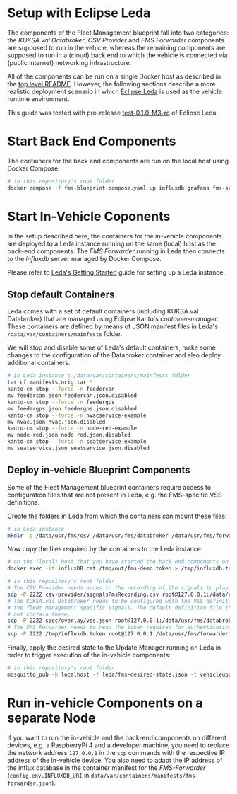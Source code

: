 <!--
SPDX-FileCopyrightText: 2023 Contributors to the Eclipse Foundation

See the NOTICE file(s) distributed with this work for additional
information regarding copyright ownership.

Licensed under the Apache License, Version 2.0 (the "License");
you may not use this file except in compliance with the License.
You may obtain a copy of the License at

     http://www.apache.org/licenses/LICENSE-2.0

Unless required by applicable law or agreed to in writing, software
distributed under the License is distributed on an "AS IS" BASIS,
WITHOUT WARRANTIES OR CONDITIONS OF ANY KIND, either express or implied.
See the License for the specific language governing permissions and
limitations under the License.

SPDX-License-Identifier: Apache-2.0
-->

# Setup with Eclipse Leda

The components of the Fleet Management blueprint fall into two categories: the
*KUKSA.val Databroker*, *CSV Provider* and *FMS Forwarder* components are
supposed to run in the vehicle, whereas the remaining components are supposed
to run in a (cloud) back end to which the vehicle is connected via (public
internet) networking infrastructure.

All of the components can be run on a single Docker host as described in the
[top level README](../README.md). However, the following sections describe a
more realistic deployment scenario in which [Eclipse Leda](https://eclipse-leda.github.io/leda/)
is used as the vehicle runtime environment.

This guide was tested with pre-release
[test-0.1.0-M3-rc](https://github.com/SoftwareDefinedVehicle/leda-distro-fork/releases/tag/test-0.1.0-M3-rc)
of Eclipse Leda.

# Start Back End Components

The containers for the back end components are run on the local host using Docker Compose:

```sh
# in this repository's root folder
docker compose -f fms-blueprint-compose.yaml up influxdb grafana fms-server --detach
```

# Start In-Vehicle Coponents

In the setup described here, the containers for the in-vehicle components are
deployed to a Leda instance running on the same (local) host as the back-end
components. The *FMS Forwarder* running in Leda then connects to the *influxdb*
server managed by Docker Compose.

Please refer to [Leda's Getting Started](https://eclipse-leda.github.io/leda/docs/general-usage/)
guide for setting up a Leda instance.

## Stop default Containers

Leda comes with a set of default containers (including KUKSA.val Databroker) that
are managed using Eclipse Kanto's *container-manager*. These containers are defined
by means of JSON manifest files in Leda's `/data/var/containers/mainfests` folder.

We will stop and disable some of Leda's default containers, make some changes to the
configuration of the Databroker container and also deploy additional containers.

```sh
# in Leda instance's /data/var/containers/mainfests folder
tar cf manifests.orig.tar * 
kanto-cm stop --force -n feedercan
mv feedercan.json feedercan.json.disabled
kanto-cm stop --force -n feedergps
mv feedergps.json feedergps.json.disabled
kanto-cm stop --force -n hvacservice-example
mv hvac.json hvac.json.disabled
kanto-cm stop --force -n node-red-example
mv node-red.json node-red.json.disabled
kanto-cm stop --force -n seatservice-example
mv seatservice.json seatservice.json.disabled
```

## Deploy in-vehicle Blueprint Components

Some of the Fleet Management blueprint containers require access to configuration files
that are not present in Leda, e.g. the FMS-specific VSS definitions.

Create the folders in Leda from which the containers can mount these files:

```sh
# in Leda instance
mkdir -p /data/usr/fms/csv /data/usr/fms/databroker /data/usr/fms/forwarder
```

Now copy the files required by the containers to the Leda instance:

```sh
# on the (local) host that you have started the back end components on
docker exec -it influxDB cat /tmp/out/fms-demo.token > /tmp/influxdb.token
```

```sh
# in this repository's root folder
# The CSV Provider needs acces to the recording of the signals to play back.
scp -P 2222 csv-provider/signalsFmsRecording.csv root@127.0.0.1:/data/usr/fms/csv
# The KUKSA.val Databroker needs to be configured with the VSS definition that also contains
# the fleet management specific signals. The default definition file that comes with Leda does
# not contain these.
scp -P 2222 spec/overlay/vss.json root@127.0.0.1:/data/usr/fms/databroker
# The FMS Forwarder needs to read the token required for authenticating to influxdb.
scp -P 2222 /tmp/influxdb.token root@127.0.0.1:/data/usr/fms/forwarder
```

Finally, apply the desired state to the Update Manager running on Leda in order to
trigger execution of the in-vehicle components:

```sh
# in this repository's root folder
mosquitto_pub -h localhost -f leda/fms-desired-state.json -t vehicleupdate/desiredstate
```

# Run in-vehicle Components on a separate Node

If you want to run the in-vehicle and the back-end components on different devices,
e.g. a RaspberryPi 4 and a developer machine, you need to replace the network address
`127.0.0.1` in the `scp` commands with the respective IP address of the in-vehicle device.
You also need to adapt the IP address of the influx database in the container manifest
for the *FMS-Forwarder* (`config.env.INFLUXDB_URI` in `data/var/containers/manifests/fms-forwarder.json`).
